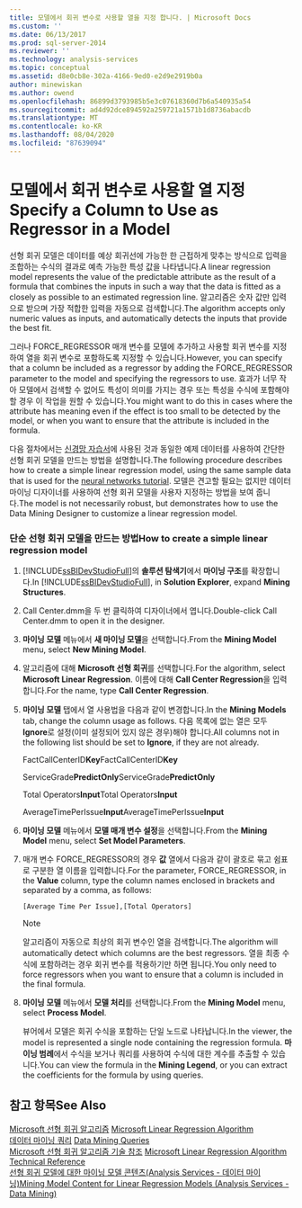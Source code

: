 ```yaml
---
title: 모델에서 회귀 변수로 사용할 열을 지정 합니다. | Microsoft Docs
ms.custom: ''
ms.date: 06/13/2017
ms.prod: sql-server-2014
ms.reviewer: ''
ms.technology: analysis-services
ms.topic: conceptual
ms.assetid: d8e0cb8e-302a-4166-9ed0-e2d9e2919b0a
author: minewiskan
ms.author: owend
ms.openlocfilehash: 86899d3793985b5e3c07618360d7b6a540935a54
ms.sourcegitcommit: ad4d92dce894592a259721a1571b1d8736abacdb
ms.translationtype: MT
ms.contentlocale: ko-KR
ms.lasthandoff: 08/04/2020
ms.locfileid: "87639094"
---
```

# <a name="specify-a-column-to-use-as-regressor-in-a-model"></a><span data-ttu-id="3486d-102">모델에서 회귀 변수로 사용할 열 지정</span><span class="sxs-lookup"><span data-stu-id="3486d-102">Specify a Column to Use as Regressor in a Model</span></span>
  <span data-ttu-id="3486d-103">선형 회귀 모델은 데이터를 예상 회귀선에 가능한 한 근접하게 맞추는 방식으로 입력을 조합하는 수식의 결과로 예측 가능한 특성 값을 나타냅니다.</span><span class="sxs-lookup"><span data-stu-id="3486d-103">A linear regression model represents the value of the predictable attribute as the result of a formula that combines the inputs in such a way that the data is fitted as a closely as possible to an estimated regression line.</span></span> <span data-ttu-id="3486d-104">알고리즘은 숫자 값만 입력으로 받으며 가장 적합한 입력을 자동으로 검색합니다.</span><span class="sxs-lookup"><span data-stu-id="3486d-104">The algorithm accepts only numeric values as inputs, and automatically detects the inputs that provide the best fit.</span></span>  
  
 <span data-ttu-id="3486d-105">그러나 FORCE_REGRESSOR 매개 변수를 모델에 추가하고 사용할 회귀 변수를 지정하여 열을 회귀 변수로 포함하도록 지정할 수 있습니다.</span><span class="sxs-lookup"><span data-stu-id="3486d-105">However, you can specify that a column be included as a regressor by adding the FORCE_REGRESSOR parameter to the model and specifying the regressors to use.</span></span> <span data-ttu-id="3486d-106">효과가 너무 작아 모델에서 검색할 수 없어도 특성이 의미를 가지는 경우 또는 특성을 수식에 포함해야 할 경우 이 작업을 원할 수 있습니다.</span><span class="sxs-lookup"><span data-stu-id="3486d-106">You might want to do this in cases where the attribute has meaning even if the effect is too small to be detected by the model, or when you want to ensure that the attribute is included in the formula.</span></span>  
  
 <span data-ttu-id="3486d-107">다음 절차에서는 [신경망 자습서](../../tutorials/lesson-5-build-models-intermediate-data-mining-tutorial.md)에 사용된 것과 동일한 예제 데이터를 사용하여 간단한 선형 회귀 모델을 만드는 방법을 설명합니다.</span><span class="sxs-lookup"><span data-stu-id="3486d-107">The following procedure describes how to create a simple linear regression model, using the same sample data that is used for the [neural networks tutorial](../../tutorials/lesson-5-build-models-intermediate-data-mining-tutorial.md).</span></span> <span data-ttu-id="3486d-108">모델은 견고할 필요는 없지만 데이터 마이닝 디자이너를 사용하여 선형 회귀 모델을 사용자 지정하는 방법을 보여 줍니다.</span><span class="sxs-lookup"><span data-stu-id="3486d-108">The model is not necessarily robust, but demonstrates how to use the Data Mining Designer to customize a linear regression model.</span></span>  
  
### <a name="how-to-create-a-simple-linear-regression-model"></a><span data-ttu-id="3486d-109">단순 선형 회귀 모델을 만드는 방법</span><span class="sxs-lookup"><span data-stu-id="3486d-109">How to create a simple linear regression model</span></span>  
  
1.  <span data-ttu-id="3486d-110">[!INCLUDE[ssBIDevStudioFull](../../includes/ssbidevstudiofull-md.md)]의 **솔루션 탐색기**에서 **마이닝 구조**를 확장합니다.</span><span class="sxs-lookup"><span data-stu-id="3486d-110">In [!INCLUDE[ssBIDevStudioFull](../../includes/ssbidevstudiofull-md.md)], in **Solution Explorer**, expand **Mining Structures**.</span></span>  
  
2.  <span data-ttu-id="3486d-111">Call Center.dmm을 두 번 클릭하여 디자이너에서 엽니다.</span><span class="sxs-lookup"><span data-stu-id="3486d-111">Double-click Call Center.dmm to open it in the designer.</span></span>  
  
3.  <span data-ttu-id="3486d-112">**마이닝 모델** 메뉴에서 **새 마이닝 모델**을 선택합니다.</span><span class="sxs-lookup"><span data-stu-id="3486d-112">From the **Mining Model** menu, select **New Mining Model**.</span></span>  
  
4.  <span data-ttu-id="3486d-113">알고리즘에 대해 **Microsoft 선형 회귀**를 선택합니다.</span><span class="sxs-lookup"><span data-stu-id="3486d-113">For the algorithm, select **Microsoft Linear Regression**.</span></span> <span data-ttu-id="3486d-114">이름에 대해 **Call Center Regression**을 입력합니다.</span><span class="sxs-lookup"><span data-stu-id="3486d-114">For the name, type **Call Center Regression**.</span></span>  
  
5.  <span data-ttu-id="3486d-115">**마이닝 모델** 탭에서 열 사용법을 다음과 같이 변경합니다.</span><span class="sxs-lookup"><span data-stu-id="3486d-115">In the **Mining Models** tab, change the column usage as follows.</span></span> <span data-ttu-id="3486d-116">다음 목록에 없는 열은 모두 **Ignore**로 설정(이미 설정되어 있지 않은 경우)해야 합니다.</span><span class="sxs-lookup"><span data-stu-id="3486d-116">All columns not in the following list should be set to **Ignore**, if they are not already.</span></span>  
  
     <span data-ttu-id="3486d-117">FactCallCenterID**Key**</span><span class="sxs-lookup"><span data-stu-id="3486d-117">FactCallCenterID**Key**</span></span>  
  
     <span data-ttu-id="3486d-118">ServiceGrade**PredictOnly**</span><span class="sxs-lookup"><span data-stu-id="3486d-118">ServiceGrade**PredictOnly**</span></span>  
  
     <span data-ttu-id="3486d-119">Total Operators**Input**</span><span class="sxs-lookup"><span data-stu-id="3486d-119">Total Operators**Input**</span></span>  
  
     <span data-ttu-id="3486d-120">AverageTimePerIssue**Input**</span><span class="sxs-lookup"><span data-stu-id="3486d-120">AverageTimePerIssue**Input**</span></span>  
  
6.  <span data-ttu-id="3486d-121">**마이닝 모델** 메뉴에서 **모델 매개 변수 설정**을 선택합니다.</span><span class="sxs-lookup"><span data-stu-id="3486d-121">From the **Mining Model** menu, select **Set Model Parameters**.</span></span>  
  
7.  <span data-ttu-id="3486d-122">매개 변수 FORCE_REGRESSOR의 경우 **값** 열에서 다음과 같이 괄호로 묶고 쉼표로 구분한 열 이름을 입력합니다.</span><span class="sxs-lookup"><span data-stu-id="3486d-122">For the parameter, FORCE_REGRESSOR, in the **Value** column, type the column names enclosed in brackets and separated by a comma, as follows:</span></span>  
  
    ```  
    [Average Time Per Issue],[Total Operators]  
    ```  
  
    > [!NOTE]  
    >  <span data-ttu-id="3486d-123">알고리즘이 자동으로 최상의 회귀 변수인 열을 검색합니다.</span><span class="sxs-lookup"><span data-stu-id="3486d-123">The algorithm will automatically detect which columns are the best regressors.</span></span> <span data-ttu-id="3486d-124">열을 최종 수식에 포함하려는 경우 회귀 변수를 적용하기만 하면 됩니다.</span><span class="sxs-lookup"><span data-stu-id="3486d-124">You only need to force regressors when you want to ensure that a column is included in the final formula.</span></span>  
  
8.  <span data-ttu-id="3486d-125">**마이닝 모델** 메뉴에서 **모델 처리**를 선택합니다.</span><span class="sxs-lookup"><span data-stu-id="3486d-125">From the **Mining Model** menu, select **Process Model**.</span></span>  
  
     <span data-ttu-id="3486d-126">뷰어에서 모델은 회귀 수식을 포함하는 단일 노드로 나타납니다.</span><span class="sxs-lookup"><span data-stu-id="3486d-126">In the viewer, the model is represented a single node containing the regression formula.</span></span> <span data-ttu-id="3486d-127">**마이닝 범례**에서 수식을 보거나 쿼리를 사용하여 수식에 대한 계수를 추출할 수 있습니다.</span><span class="sxs-lookup"><span data-stu-id="3486d-127">You can view the formula in the **Mining Legend**, or you can extract the coefficients for the formula by using queries.</span></span>  
  
## <a name="see-also"></a><span data-ttu-id="3486d-128">참고 항목</span><span class="sxs-lookup"><span data-stu-id="3486d-128">See Also</span></span>  
 <span data-ttu-id="3486d-129">[Microsoft 선형 회귀 알고리즘](microsoft-linear-regression-algorithm.md) </span><span class="sxs-lookup"><span data-stu-id="3486d-129">[Microsoft Linear Regression Algorithm](microsoft-linear-regression-algorithm.md) </span></span>  
 <span data-ttu-id="3486d-130">[데이터 마이닝 쿼리](data-mining-queries.md) </span><span class="sxs-lookup"><span data-stu-id="3486d-130">[Data Mining Queries](data-mining-queries.md) </span></span>  
 <span data-ttu-id="3486d-131">[Microsoft 선형 회귀 알고리즘 기술 참조](microsoft-linear-regression-algorithm-technical-reference.md) </span><span class="sxs-lookup"><span data-stu-id="3486d-131">[Microsoft Linear Regression Algorithm Technical Reference](microsoft-linear-regression-algorithm-technical-reference.md) </span></span>  
 [<span data-ttu-id="3486d-132">선형 회귀 모델에 대한 마이닝 모델 콘텐츠&#40;Analysis Services - 데이터 마이닝&#41;</span><span class="sxs-lookup"><span data-stu-id="3486d-132">Mining Model Content for Linear Regression Models &#40;Analysis Services - Data Mining&#41;</span></span>](mining-model-content-for-linear-regression-models-analysis-services-data-mining.md)  
  
  
